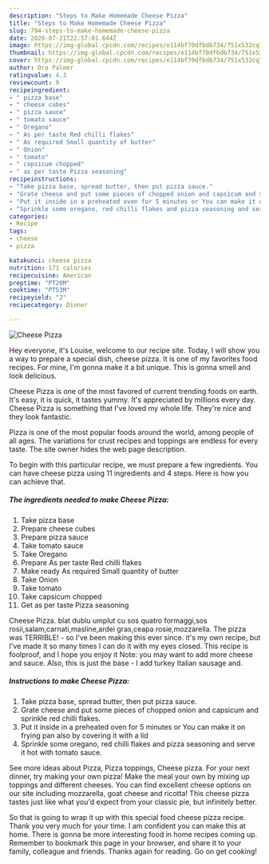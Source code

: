 ```yaml
---
description: "Steps to Make Homemade Cheese Pizza"
title: "Steps to Make Homemade Cheese Pizza"
slug: 794-steps-to-make-homemade-cheese-pizza
date: 2020-07-21T22:57:01.644Z
image: https://img-global.cpcdn.com/recipes/e114bf70dfbdb734/751x532cq70/cheese-pizza-recipe-main-photo.jpg
thumbnail: https://img-global.cpcdn.com/recipes/e114bf70dfbdb734/751x532cq70/cheese-pizza-recipe-main-photo.jpg
cover: https://img-global.cpcdn.com/recipes/e114bf70dfbdb734/751x532cq70/cheese-pizza-recipe-main-photo.jpg
author: Ora Palmer
ratingvalue: 4.3
reviewcount: 9
recipeingredient:
- " pizza base"
- " cheese cubes"
- " pizza sauce"
- " tomato sauce"
- " Oregano"
- " As per taste Red chilli flakes"
- " As required Small quantity of butter"
- " Onion"
- " tomato"
- " capsicum chopped"
- " as per taste Pizza seasoning"
recipeinstructions:
- "Take pizza base, spread butter, then put pizza sauce."
- "Grate cheese and put some pieces of chopped onion and capsicum and sprinkle red chilli flakes."
- "Put it inside in a preheated oven for 5 minutes or You can make it on frying pan also by covering it with a lid"
- "Sprinkle some oregano, red chilli flakes and pizza seasoning and serve it hot with tomato sauce."
categories:
- Recipe
tags:
- cheese
- pizza

katakunci: cheese pizza 
nutrition: 171 calories
recipecuisine: American
preptime: "PT20M"
cooktime: "PT53M"
recipeyield: "2"
recipecategory: Dinner

---
```



![Cheese Pizza](https://img-global.cpcdn.com/recipes/e114bf70dfbdb734/751x532cq70/cheese-pizza-recipe-main-photo.jpg)

Hey everyone, it's Louise, welcome to our recipe site. Today, I will show you a way to prepare a special dish, cheese pizza. It is one of my favorites food recipes. For mine, I'm gonna make it a bit unique. This is gonna smell and look delicious.

Cheese Pizza is one of the most favored of current trending foods on earth. It's easy, it is quick, it tastes yummy. It's appreciated by millions every day. Cheese Pizza is something that I've loved my whole life. They're nice and they look fantastic.

Pizza is one of the most popular foods around the world, among people of all ages. The variations for crust recipes and toppings are endless for every taste. The site owner hides the web page description.


To begin with this particular recipe, we must prepare a few ingredients. You can have cheese pizza using 11 ingredients and 4 steps. Here is how you can achieve that.

<!--inarticleads1-->

##### The ingredients needed to make Cheese Pizza:

1. Take  pizza base
1. Prepare  cheese cubes
1. Prepare  pizza sauce
1. Take  tomato sauce
1. Take  Oregano
1. Prepare  As per taste Red chilli flakes
1. Make ready  As required Small quantity of butter
1. Take  Onion
1. Take  tomato
1. Take  capsicum chopped
1. Get  as per taste Pizza seasoning


Cheese Pizza. blat dublu umplut cu sos quatro formaggi,sos rosii,salam,carnati,masline,ardei gras,ceapa rosie,mozzarella. The pizza was TERRIBLE! - so I&#39;ve been making this ever since. it&#39;s my own recipe, but I&#39;ve made it so many times I can do it with my eyes closed. This recipe is foolproof, and I hope you enjoy it Note: you may want to add more cheese and sauce. Also, this is just the base - I add turkey Italian sausage and. 

<!--inarticleads2-->

##### Instructions to make Cheese Pizza:

1. Take pizza base, spread butter, then put pizza sauce.
1. Grate cheese and put some pieces of chopped onion and capsicum and sprinkle red chilli flakes.
1. Put it inside in a preheated oven for 5 minutes or You can make it on frying pan also by covering it with a lid
1. Sprinkle some oregano, red chilli flakes and pizza seasoning and serve it hot with tomato sauce.


See more ideas about Pizza, Pizza toppings, Cheese pizza. For your next dinner, try making your own pizza! Make the meal your own by mixing up toppings and different cheeses. You can find excellent cheese options on our site including mozzarella, goat cheese and ricotta! This cheese pizza tastes just like what you&#39;d expect from your classic pie, but infinitely better. 

So that is going to wrap it up with this special food cheese pizza recipe. Thank you very much for your time. I am confident you can make this at home. There is gonna be more interesting food in home recipes coming up. Remember to bookmark this page in your browser, and share it to your family, colleague and friends. Thanks again for reading. Go on get cooking!
